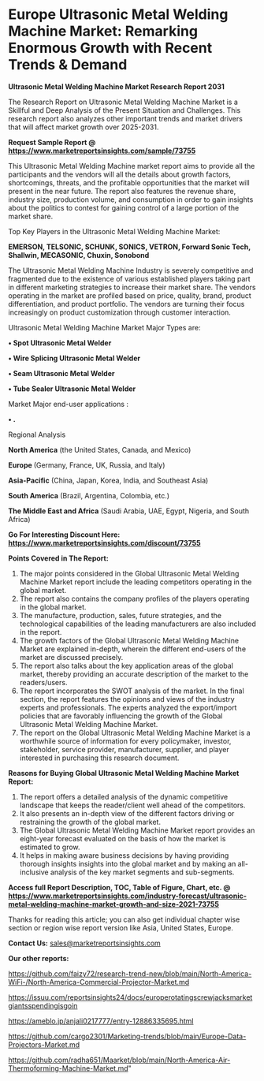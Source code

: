  # Europe Ultrasonic Metal Welding Machine Market: Remarking Enormous Growth with Recent Trends & Demand

<strong>Ultrasonic Metal Welding Machine Market Research Report 2031</strong>

The Research Report on Ultrasonic Metal Welding Machine Market is a Skillful and Deep Analysis of the Present Situation and Challenges. This research report also analyzes other important trends and market drivers that will affect market growth over 2025-2031.

<strong>Request Sample Report @ <a href=https://www.marketreportsinsights.com/sample/73755>https://www.marketreportsinsights.com/sample/73755</a></strong>

This Ultrasonic Metal Welding Machine market report aims to provide all the participants and the vendors will all the details about growth factors, shortcomings, threats, and the profitable opportunities that the market will present in the near future. The report also features the revenue share, industry size, production volume, and consumption in order to gain insights about the politics to contest for gaining control of a large portion of the market share.

Top Key Players in the Ultrasonic Metal Welding Machine Market:

<strong>EMERSON, TELSONIC, SCHUNK, SONICS, VETRON, Forward Sonic Tech, Shallwin, MECASONIC, Chuxin, Sonobond</strong>

The Ultrasonic Metal Welding Machine Industry is severely competitive and fragmented due to the existence of various established players taking part in different marketing strategies to increase their market share. The vendors operating in the market are profiled based on price, quality, brand, product differentiation, and product portfolio. The vendors are turning their focus increasingly on product customization through customer interaction.

Ultrasonic Metal Welding Machine Market Major Types are:

<strong>• Spot Ultrasonic Metal Welder

• Wire Splicing Ultrasonic Metal Welder

• Seam Ultrasonic Metal Welder

• Tube Sealer Ultrasonic Metal Welder</strong>

Market Major end-user applications :

<strong>• .</strong>

Regional Analysis

</u><strong><b>North America</b></strong> (the United States, Canada, and Mexico)

<strong><b>Europe </b></strong>(Germany, France, UK, Russia, and Italy)

<strong><b>Asia-Pacific</b></strong> (China, Japan, Korea, India, and Southeast Asia)

<strong><b>South America</b></strong> (Brazil, Argentina, Colombia, etc.)

<strong><b>The Middle East and Africa</b></strong> (Saudi Arabia, UAE, Egypt, Nigeria, and South Africa)

<strong>Go For Interesting Discount Here: <a href=https://www.marketreportsinsights.com/discount/73755>https://www.marketreportsinsights.com/discount/73755</a></strong>

<strong>Points Covered in The Report:</strong>
<ol>
  <li>The major points considered in the Global Ultrasonic Metal Welding Machine Market report include the leading competitors operating in the global market.</li>
  <li>The report also contains the company profiles of the players operating in the global market.</li>
  <li>The manufacture, production, sales, future strategies, and the technological capabilities of the leading manufacturers are also included in the report.</li>
  <li>The growth factors of the Global Ultrasonic Metal Welding Machine Market are explained in-depth, wherein the different end-users of the market are discussed precisely.</li>
  <li>The report also talks about the key application areas of the global market, thereby providing an accurate description of the market to the readers/users.</li>
  <li>The report incorporates the SWOT analysis of the market. In the final section, the report features the opinions and views of the industry experts and professionals. The experts analyzed the export/import policies that are favorably influencing the growth of the Global Ultrasonic Metal Welding Machine Market.</li>
  <li>The report on the Global Ultrasonic Metal Welding Machine Market is a worthwhile source of information for every policymaker, investor, stakeholder, service provider, manufacturer, supplier, and player interested in purchasing this research document.</li>
</ol>
<strong>Reasons for Buying Global Ultrasonic Metal Welding Machine Market Report:</strong>

<ol>
  <li>The report offers a detailed analysis of the dynamic competitive landscape that keeps the reader/client well ahead of the competitors.</li>
  <li>It also presents an in-depth view of the different factors driving or restraining the growth of the global market.</li>
  <li>The Global Ultrasonic Metal Welding Machine Market report provides an eight-year forecast evaluated on the basis of how the market is estimated to grow.</li>
  <li>It helps in making aware business decisions by having providing thorough insights insights into the global market and by making an all-inclusive analysis of the key market segments and sub-segments.</li>
</ol>
<strong>Access full Report Description, TOC, Table of Figure, Chart, etc. @ <a href=https://www.marketreportsinsights.com/industry-forecast/ultrasonic-metal-welding-machine-market-growth-and-size-2021-73755>https://www.marketreportsinsights.com/industry-forecast/ultrasonic-metal-welding-machine-market-growth-and-size-2021-73755</a></strong>


Thanks for reading this article; you can also get individual chapter wise section or region wise report version like Asia, United States, Europe.

<strong>Contact Us:</strong>
sales@marketreportsinsights.com

<strong>Our other reports:</strong>

<a href=https://github.com/faizy72/research-trend-new/blob/main/North-America-WiFi-/North-America-Commercial-Projector-Market.md>https://github.com/faizy72/research-trend-new/blob/main/North-America-WiFi-/North-America-Commercial-Projector-Market.md</a>

<a href=https://issuu.com/reportsinsights24/docs/europerotatingscrewjacksmarketgiantsspendingisgoin>https://issuu.com/reportsinsights24/docs/europerotatingscrewjacksmarketgiantsspendingisgoin</a>

<a href=https://ameblo.jp/anjali0217777/entry-12886335695.html>https://ameblo.jp/anjali0217777/entry-12886335695.html</a>

<a href=https://github.com/cargo2301/Marketing-trends/blob/main/Europe-Data-Projectors-Market.md>https://github.com/cargo2301/Marketing-trends/blob/main/Europe-Data-Projectors-Market.md</a>

<a href=https://github.com/radha651/Maarket/blob/main/North-America-Air-Thermoforming-Machine-Market.md>https://github.com/radha651/Maarket/blob/main/North-America-Air-Thermoforming-Machine-Market.md</a>"
